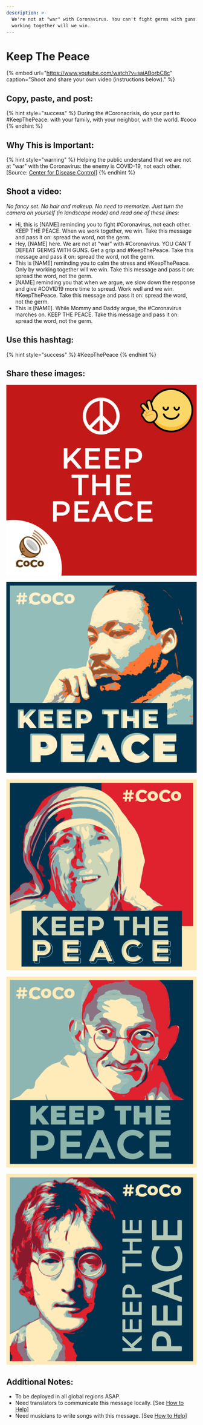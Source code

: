 ```yaml
---
description: >-
  We're not at "war" with Coronavirus. You can't fight germs with guns. Only by
  working together will we win.
---
```


# Keep The Peace

{% embed url="https://www.youtube.com/watch?v=saiABorbC8c" caption="Shoot and share your own video \(instructions below\)." %}

## Copy, paste, and post:

{% hint style="success" %}
During the \#Coronacrisis, do your part to \#KeepThePeace: with your family, with your neighbor, with the world. \#coco
{% endhint %}

## Why This is Important:

{% hint style="warning" %}
Helping the public understand that we are not at "war" with the Coronavirus: the enemy is COVID-19, not each other. \[Source: [Center for Disease Control](https://www.cdc.gov/flu/pandemic-resources/pdf/workshop.pdf)\]
{% endhint %}

## Shoot a video:

_No fancy set. No hair and makeup. No need to memorize. Just turn the camera on yourself \(in landscape mode\) and read one of these lines:_

* Hi, this is \[NAME\] reminding you to fight \#Coronavirus, not each other. KEEP THE PEACE. When we work together, we win. Take this message and pass it on: spread the word, not the germ. 
* Hey, \[NAME\] here. We are not at "war" with \#Coronavirus. YOU CAN'T DEFEAT GERMS WITH GUNS. Get a grip and \#KeepThePeace. Take this message and pass it on: spread the word, not the germ. 
* This is \[NAME\] reminding you to calm the stress and \#KeepThePeace. Only by working together will we win.  Take this message and pass it on: spread the word, not the germ. 
* \[NAME\] reminding you that when we argue, we slow down the response and give \#COVID19 more time to spread. Work well and we win. \#KeepThePeace.  Take this message and pass it on: spread the word, not the germ. 
* This is \[NAME\]. While Mommy and Daddy argue, the \#Coronavirus marches on. KEEP THE PEACE. Take this message and pass it on: spread the word, not the germ.

## Use this hashtag:

{% hint style="success" %}
\#KeepThePeace
{% endhint %}

## Share these images:

![](../.gitbook/assets/keep-the-peace-banner.png)

![](../.gitbook/assets/keep-the-peace-mlk.png)

![](../.gitbook/assets/keep-the-peace-teresa.png)

![](../.gitbook/assets/keep-the-peace-gandhi.png)

![](../.gitbook/assets/keep-the-peace-lennon.png)

## Additional Notes:

* To be deployed in all global regions ASAP.
* Need translators to communicate this message locally. \[See [How to Help](../how-to-help.md)\]
* Need musicians to write songs with this message. \[See [How to Help](../how-to-help.md)\]



